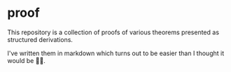 # proof

This repository is a collection of proofs of various theorems presented as structured derivations.

I've written them in markdown which turns out to be easier than I thought it would be 🤦‍♀️.
